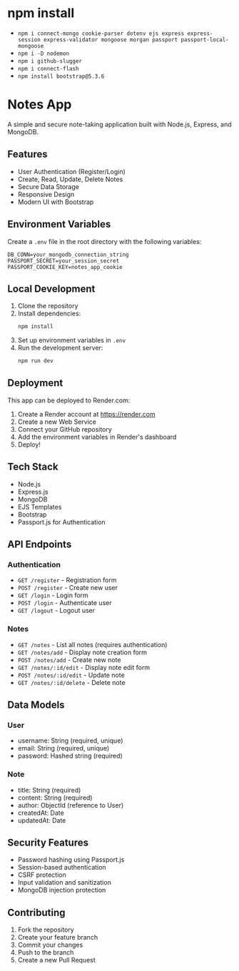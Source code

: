 # npm install
- `npm i connect-mongo cookie-parser dotenv ejs express express-session express-validator mongoose morgan passport passport-local-mongoose`
- `npm i -D nodemon`
- `npm i github-slugger`
- `npm i connect-flash`
- `npm install bootstrap@5.3.6`

# Notes App

A simple and secure note-taking application built with Node.js, Express, and MongoDB.

## Features

- User Authentication (Register/Login)
- Create, Read, Update, Delete Notes
- Secure Data Storage
- Responsive Design
- Modern UI with Bootstrap

## Environment Variables

Create a `.env` file in the root directory with the following variables:

```env
DB_CONN=your_mongodb_connection_string
PASSPORT_SECRET=your_session_secret
PASSPORT_COOKIE_KEY=notes_app_cookie
```

## Local Development

1. Clone the repository
2. Install dependencies:
   ```bash
   npm install
   ```
3. Set up environment variables in `.env`
4. Run the development server:
   ```bash
   npm run dev
   ```

## Deployment

This app can be deployed to Render.com:

1. Create a Render account at https://render.com
2. Create a new Web Service
3. Connect your GitHub repository
4. Add the environment variables in Render's dashboard
5. Deploy!

## Tech Stack

- Node.js
- Express.js
- MongoDB
- EJS Templates
- Bootstrap
- Passport.js for Authentication

## API Endpoints

### Authentication
- `GET /register` - Registration form
- `POST /register` - Create new user
- `GET /login` - Login form
- `POST /login` - Authenticate user
- `GET /logout` - Logout user

### Notes
- `GET /notes` - List all notes (requires authentication)
- `GET /notes/add` - Display note creation form
- `POST /notes/add` - Create new note
- `GET /notes/:id/edit` - Display note edit form
- `POST /notes/:id/edit` - Update note
- `GET /notes/:id/delete` - Delete note

## Data Models

### User
- username: String (required, unique)
- email: String (required, unique)
- password: Hashed string (required)

### Note
- title: String (required)
- content: String (required)
- author: ObjectId (reference to User)
- createdAt: Date
- updatedAt: Date

## Security Features

- Password hashing using Passport.js
- Session-based authentication
- CSRF protection
- Input validation and sanitization
- MongoDB injection protection

## Contributing

1. Fork the repository
2. Create your feature branch
3. Commit your changes
4. Push to the branch
5. Create a new Pull Request
